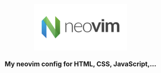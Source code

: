 <div align="center">
<img src="./images/neovim.svg" width="300px" />
</div>

<h2 align="center">My neovim config for HTML, CSS, JavaScript,...</h2>
